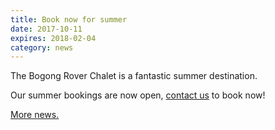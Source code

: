 ```yaml
---
title: Book now for summer
date: 2017-10-11
expires: 2018-02-04
category: news
---
```


The Bogong Rover Chalet is a fantastic summer destination.

Our summer bookings are now open, [contact us](mailto:bookings@bogongroverchalet.org.au) to book now!

[More news.](https://www.facebook.com/BogongRoverChalet/)
